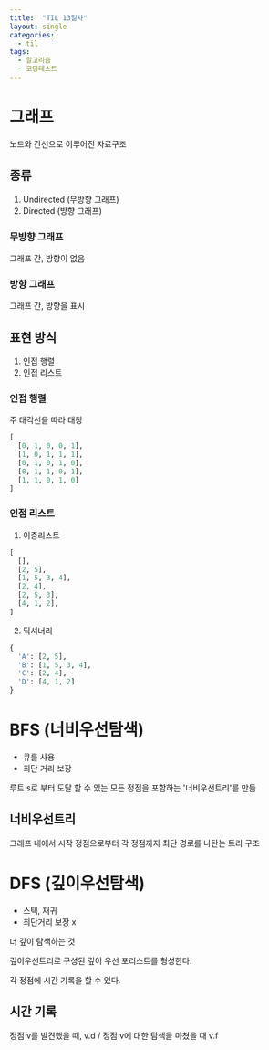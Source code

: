 ```yaml
---
title:  "TIL 13일차"
layout: single
categories:
  - til
tags:
  - 알고리즘
  - 코딩테스트
---
```


# 그래프
노드와 간선으로 이루어진 자료구조

## 종류
1. Undirected (무방향 그래프)
2. Directed (방향 그래프)

### 무방향 그래프
그래프 간, 방향이 없음

### 방향 그래프
그래프 간, 방향을 표시

## 표현 방식
1. 인접 행렬
2. 인접 리스트

### 인접 행렬
주 대각선을 따라 대칭

```python
[
  [0, 1, 0, 0, 1],
  [1, 0, 1, 1, 1],
  [0, 1, 0, 1, 0],
  [0, 1, 1, 0, 1],
  [1, 1, 0, 1, 0]
]
```

### 인접 리스트

1. 이중리스트
```python
[
  [],
  [2, 5],
  [1, 5, 3, 4],
  [2, 4],
  [2, 5, 3],
  [4, 1, 2],
]
```

2. 딕셔너리
```python
{
  'A': [2, 5],
  'B': [1, 5, 3, 4],
  'C': [2, 4],
  'D': [4, 1, 2]
}
```

# BFS (너비우선탐색)
- 큐를 사용
- 최단 거리 보장

루트 s로 부터 도달 할 수 있는 모든 정점을 포함하는 '너비우선트리'를 만듦

## 너비우선트리
그래프 내에서 시작 정점으로부터 각 정점까지 최단 경로를 나탄는 트리 구조

# DFS (깊이우선탐색)
- 스택, 재귀
- 최단거리 보장 x

더 깊이 탐색하는 것

깊이우선트리로 구성된 깊이 우선 포리스트를 형성한다.

각 정점에 시간 기록을 할 수 있다.

## 시간 기록
정점 v를 발견했을 때, v.d / 정점 v에 대한 탐색을 마쳤을 때 v.f
